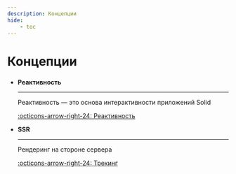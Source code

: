 ```yaml
---
description: Концепции
hide:
    - toc
---
```


# Концепции

<div class="grid cards" style="margin-top: 1.6em" markdown>

-   **Реактивность**

    ***

    Реактивность &mdash; это основа интерактивности приложений Solid

    [:octicons-arrow-right-24: Реактивность](./reactivity/index.md)

-   **SSR**

    ***

    Рендеринг на стороне сервера

    [:octicons-arrow-right-24: Трекинг](./ssr/index.md)

</div>
